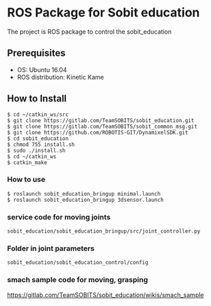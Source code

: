 # ROS Package for Sobit education

The project is ROS package to control the sobit_education

## Prerequisites

- OS: Ubuntu 16.04  
- ROS distribution: Kinetic Kame

## How to Install

```bash:
$ cd ~/catkin_ws/src
$ git clone https://gitlab.com/TeamSOBITS/sobit_education.git
$ git clone https://gitlab.com/TeamSOBITS/sobit_common_msg.git
$ git clone https://github.com/ROBOTIS-GIT/DynamixelSDK.git
$ cd sobit_education
$ chmod 755 install.sh
$ sudo ./install.sh
$ cd ~/catkin_ws
$ catkin_make
```

### How to use

```bash:
$ roslaunch sobit_education_bringup minimal.launch
$ roslaunch sobit_education_bringup 3dsensor.launch
```

### service code for moving joints   

```bash:
sobit_education/sobit_education_bringup/src/joint_controller.py
```

###  Folder in joint parameters
```bash:
sobit_education/sobit_education_control/config
```

### smach sample code for moving, grasping

https://gitlab.com/TeamSOBITS/sobit_education/wikis/smach_sample